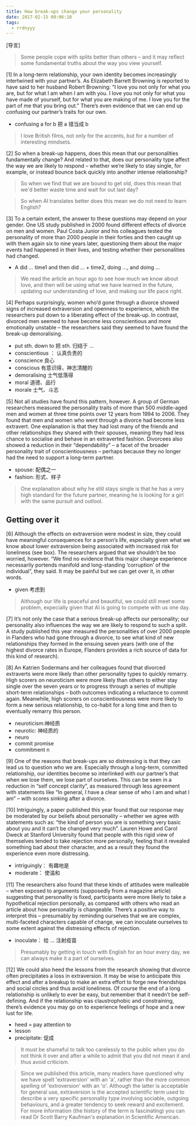 ```yaml
---
title: How break-ups change your personality
date: 2017-02-15 00:06:10
tags:
  - rrdnyyy
---
```


[导言]

> Some people cope with splits better than others – and it may reflect some fundamental truths about the way you view yourself.

[1] In a long-term relationship, your own identity becomes increasingly intertwined with your partner’s. As Elizabeth Barrett Browning is reported to have said to her husband Robert Browning: “I love you not only for what you are, but for what I am when I am with you. I love you not only for what you have made of yourself, but for what you are making of me. I love you for the part of me that you bring out.” There’s even evidence that we can end up confusing our partner’s traits for our own.

- confusing a for b  把 a 错当成 b


> I love British films, not only for the accents, but for a number of interesting mindsets.


[2] So when a break-up happens, does this mean that our personalities fundamentally change? And related to that, does our personality type affect the way we are likely to respond – whether we’re likely to stay single, for example, or instead bounce back quickly into another intense relationship?

> So when we find that we are bound to get old, does this mean that we'd better waste time and wait for out last day?

> So when AI translates better does this mean we do not need to learn English?


[3] To a certain extent, the answer to these questions may depend on your gender. One US study published in 2000 found different effects of divorce on men and women. Paul Costa Junior and his colleagues tested the personality of more than 2000 people in their forties and then caught up with them again six to nine years later, questioning them about the major events had happened in their lives, and testing whether their personalities had changed.

- A did ... time1 and then did ... + time2, doing ..., and doing ...

> We read the article an hour ago to see how much we know about love, and then will be using what we have learned in the future, updating our understanding of love, and making our life pace right.


[4] Perhaps surprisingly, women who’d gone through a divorce showed signs of increased extraversion and openness to experience, which the researchers put down to a liberating effect of the break-up. In contrast, divorced men seemed to have become less conscientious and more emotionally unstable – the researchers said they seemed to have found the break-up demoralising.

- put sth. down to 把 sth. 归结于 ...
- conscientious ： 认真负责的
- conscience 良心
- conscious 有意识得，神志清醒的
- demoralising 士气低落得
- moral 道德、品行
- morale 士气、斗志


[5] Not all studies have found this pattern, however. A group of German researchers measured the personality traits of more than 500 middle-aged men and women at three time points over 12 years from 1994 to 2006. They found that men and women who went through a divorce had become less extravert. One explanation is that they had lost many of the friends and other relationships they shared with their spouses, meaning they had less chance to socialise and behave in an extraverted fashion. Divorcees also showed a reduction in their “dependability” – a facet of the broader personality trait of conscientiousness – perhaps because they no longer had the need to support a long-term partner.

- spouse: 配偶之一
- fashion: 形式、样子

> One explanation about why he still stays single is that he has a very high standard for the future partner, meaning he is looking for a girl with the same pursuit and outlool.


## Getting over it

[6] Although the effects on extraversion were modest in size, they could have meaningful consequences for a person’s life, especially given what we know about lower extraversion being associated with increased risk for loneliness (see box). The researchers argued that we shouldn’t be too worried, however. “We find no evidence that this major change experience necessarily portends manifold and long-standing ‘corruption’ of the individual”, they said. It may be painful but we can get over it, in other words.

- given 考虑到

>Although our life is peaceful and beautiful, we could still meet some problem, expecially given that AI is going to compete with us one day.


[7] It’s not only the case that a serious break-up affects our personality; our personality also influences the way we are likely to respond to such a split. A study published this year measured the personalities of over 2000 people in Flanders who had gone through a divorce, to see what kind of new relationships they formed in the ensuing seven years (with one of the highest divorce rates in Europe, Flanders provides a rich source of data for this kind of research).

[8] An Katrien Sodermans and her colleagues found that divorced extraverts were more likely than other personality types to quickly remarry. High scorers on neuroticism were more likely than others to either stay single over the seven years or to progress through a series of multiple short-term relationships – both outcomes indicating a reluctance to commit again. Meanwhile, high scorers on conscientiousness were more likely to form a new serious relationship, to co-habit for a long time and then to eventually remarry this person.

- neuroticism:神经质
- neurotic: 神经质的
- neuro
- commit  promise
- commitment n


[9] One of the reasons that break-ups are so distressing is that they can lead us to question who we are. Especially through a long-term, committed relationship, our identities become so interlinked with our partner’s that when we lose them, we lose part of ourselves. This can be seen in a reduction in “self concept clarity”, as measured through less agreement with statements like “In general, I have a clear sense of who I am and what I am” – with scores sinking after a divorce.

[10] Intriguingly, a paper published this year found that our response may be moderated by our beliefs about personality – whether we agree with statements such as: “the kind of person you are is something very basic about you and it can’t be changed very much”. Lauren Howe and Carol Dweck at Stanford University found that people with this rigid view of themselves tended to take rejection more personally, feeling that it revealed something bad about their character, and as a result they found the experience even more distressing.

- intriguingly： 有趣地是
- moderate： 使温和


[11] The researchers also found that these kinds of attitudes were malleable – when exposed to arguments (supposedly from a magazine article) suggesting that personality is fixed, participants were more likely to take a hypothetical rejection personally, as compared with others who read an article about how personality is changeable. There’s a positive way to interpret this – presumably by reminding ourselves that we are complex, multi-faceted characters capable of change, we can inoculate ourselves to some extent against the distressing effects of rejection.

- inoculate： 给 ... 注射疫苗

> Presumably by getting in touch with English for an hour every day, we can always make it a part of ourselves.


[12] We could also heed the lessons from the research showing that divorce often precipitates a loss in extraversion. It may be wise to anticipate this effect and after a breakup to make an extra effort to forge new friendships and social circles and thus avoid loneliness. Of course the end of a long relationship is unlikely to ever be easy, but remember that it needn’t be self-defining. And if the relationship was claustrophobic and constraining, there’s evidence you may go on to experience feelings of hope and a new lust for life.

- heed = pay attention to
- lesson
- precipitate: 促成

> It must be shameful to talk too carelessly to the public when you do not think it over and after a while to admit that you did not mean it and thus avoid criticism.

>Since we published this article, many readers have questioned why we have spelt 'extraversion' with an 'a', rather than the more common spelling of 'extroversion' with an 'o'. Although the latter is acceptable for general use, extraversion is the accepted scientific term used to describe a very specific personality type involving sociable, outgoing behaviours, and a greater tendency to seek reward and excitement. For more information (the history of the term is fascinating) you can read Dr Scott Barry Kaufman's explanation in Scientific American.
